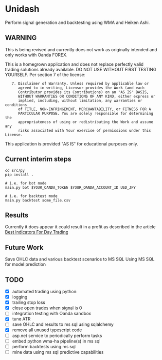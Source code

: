 # Unidash

Perform signal generation and backtesting using WMA and Heiken Ashi.

## WARNING

This is being revised and currently does not work as originally intended and only
works with Oanda FOREX.  

This is a homegrown application and does not replace perfectly valid trading
solutions already available. DO NOT USE WITHOUT FIRST TESTING YOURSELF.
Per section 7 of the license:

```text
   7. Disclaimer of Warranty. Unless required by applicable law or
      agreed to in writing, Licensor provides the Work (and each
      Contributor provides its Contributions) on an "AS IS" BASIS,
      WITHOUT WARRANTIES OR CONDITIONS OF ANY KIND, either express or
      implied, including, without limitation, any warranties or conditions
      of TITLE, NON-INFRINGEMENT, MERCHANTABILITY, or FITNESS FOR A
      PARTICULAR PURPOSE. You are solely responsible for determining the
      appropriateness of using or redistributing the Work and assume any
      risks associated with Your exercise of permissions under this License.
```

This application is provided "AS IS" for educational purposes only.

## Current interim steps

```shell
cd src/py
pip install .

# i.e. for bot mode
main.py bot $YOUR_OANDA_TOKEN $YOUR_OANDA_ACCOUNT_ID USD_JPY

# i.e. for backtest mode
main.py backtest some_file.csv
```

## Results

Currently it does appear it could result in a profit as described in the article
[Best Indicators For Day Trading](https://www.liberatedstocktrader.com/best-indicators-for-day-trading/#wma)

## Future Work

Save OHLC data and various backtest scenarios to MS SQL
Using MS SQL for model prediction

## TODO

- [X] automated trading using python
- [X] logging
- [X] trailing stop loss
- [X] close open trades when signal is 0
- [ ] integration testing with Oanda sandbox
- [X] tune ATR
- [ ] save OHLC and results to ms sql using sqlalchemy
- [X] remove all unused typescript code
- [ ] asp.net service to periodically perform tasks
- [ ] embed python wma-ha pipeline(s) in ms sql
- [ ] perform backtests using ms sql
- [ ] mine data using ms sql predictive capabilities
